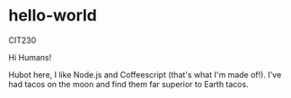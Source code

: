 # hello-world
CIT230

Hi Humans!

Hubot here, I like Node.js and Coffeescript (that's what I'm made of!). 
I've had tacos on the moon and find them far superior to Earth tacos.
